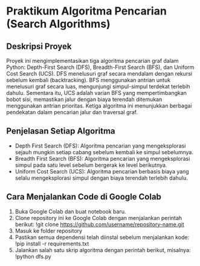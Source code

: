 # Praktikum Algoritma Pencarian (Search Algorithms)

## Deskripsi Proyek
Proyek ini mengimplementasikan tiga algoritma pencarian graf dalam Python: Depth-First Search (DFS), Breadth-First Search (BFS), dan Uniform Cost Search (UCS). DFS menelusuri graf secara mendalam dengan rekursi sebelum kembali (backtracking). BFS menggunakan antrian untuk menelusuri graf secara luas, mengunjungi simpul-simpul terdekat terlebih dahulu. Sementara itu, UCS adalah varian BFS yang mempertimbangkan bobot sisi, memastikan jalur dengan biaya terendah ditemukan menggunakan antrian prioritas. Ketiga algoritma ini menunjukkan berbagai pendekatan dalam pencarian jalur dan traversal graf.

## Penjelasan Setiap Algoritma
- Depth First Search (DFS): Algoritma pencarian yang mengeksplorasi sejauh mungkin setiap cabang sebelum kembali ke simpul sebelumnya.
- Breadth First Search (BFS): Algoritma pencarian yang mengeksplorasi simpul pada satu level sebelum bergerak ke level berikutnya.
- Uniform Cost Search (UCS): Algoritma pencarian berbasis biaya yang selalu mengeksplorasi simpul dengan biaya terendah terlebih dahulu.

## Cara Menjalankan Code di Google Colab
1. Buka Google Colab dan buat notebook baru.
2. Clone repository ini ke Google Colab dengan menjalankan perintah berikut: !git clone https://github.com/username/repository-name.git
3. Masuk ke folder repository
4. Pastikan semua dependensi telah diinstal sebelum menjalankan kode: !pip install -r requirements.txt
5. Jalankan salah satu skrip algoritma dengan perintah berikut, misalnya: !python dfs.py
